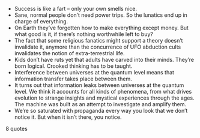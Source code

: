  - Success is like a fart – only your own smells nice.
 - Sane, normal people don’t need power trips. So the lunatics end up in charge of everything.
 - On Earth they’ve forgotten how to make everything except money. But what good is it, if there’s nothing worthwhile left to buy?
 - The fact that some religious fanatics might support a theory doesn’t invalidate it, anymore than the concurrence of UFO abduction cults invalidates the notion of extra-terrestrial life.
 - Kids don’t have ruts yet that adults have carved into their minds. They’re born logical. Crooked thinking has to be taught.
 - Interference between universes at the quantum level means that information transfer takes place between them.
 - It turns out that information leaks between universes at the quantum level. We think it accounts for all kinds of phenomena, from what drives evolution to strange insights and mystical experiences through the ages. The machine was built as an attempt to investigate and amplify them.
 - We’re so saturated with propaganda every way you look that we don’t notice it. But when it isn’t there, you notice.

8 quotes